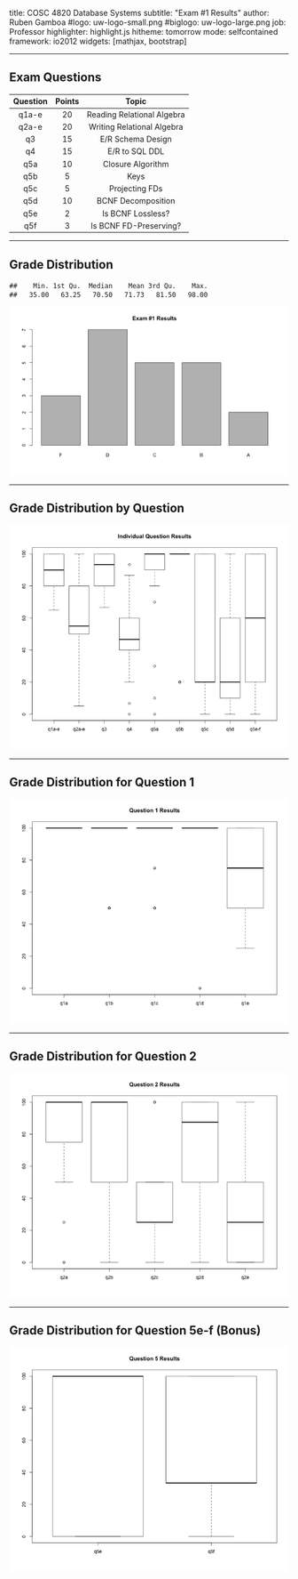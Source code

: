 title:        COSC 4820 Database Systems
subtitle:     "Exam #1 Results"
author:       Ruben Gamboa
#logo:         uw-logo-small.png
#biglogo:      uw-logo-large.png
job:          Professor
highlighter:  highlight.js
hitheme:      tomorrow
mode:         selfcontained
framework:    io2012
widgets:      [mathjax, bootstrap]

---

<style>
.title-slide {
     background-color: #EDE0CF; /* CBE7A5; #EDE0CF; ; #CA9F9D*/
     background-image: url(assets/img/uw-logo-large.png);
     background-repeat: no-repeat;
     background-position: center top;
   }
</style>

## Exam Questions




|  Question  |  Points  |           Topic            |
|:----------:|:--------:|:--------------------------:|
|   q1a-e    |    20    | Reading Relational Algebra |
|   q2a-e    |    20    | Writing Relational Algebra |
|     q3     |    15    |     E/R Schema Design      |
|     q4     |    15    |       E/R to SQL DDL       |
|    q5a     |    10    |     Closure Algorithm      |
|    q5b     |    5     |            Keys            |
|    q5c     |    5     |       Projecting FDs       |
|    q5d     |    10    |     BCNF Decomposition     |
|    q5e     |    2     |     Is BCNF Lossless?      |
|    q5f     |    3     |   Is BCNF FD-Preserving?   |

---

## Grade Distribution


```
##    Min. 1st Qu.  Median    Mean 3rd Qu.    Max. 
##   35.00   63.25   70.50   71.73   81.50   98.00
```

![plot of chunk exam1.grades.2018](assets/fig/exam1.grades.2018-1.png)

---

## Grade Distribution by Question

![plot of chunk exam1.questions.2018](assets/fig/exam1.questions.2018-1.png)

---

## Grade Distribution for Question 1

![plot of chunk exam1.question1.2018](assets/fig/exam1.question1.2018-1.png)

---

## Grade Distribution for Question 2

![plot of chunk exam1.question2.2018](assets/fig/exam1.question2.2018-1.png)

---

## Grade Distribution for Question 5e-f (Bonus)

![plot of chunk exam1.question5.2018](assets/fig/exam1.question5.2018-1.png)





